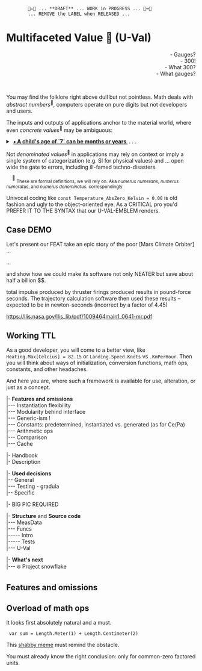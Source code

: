             🚧✏️🚧 ... **DRAFT** ... WORK in PROGRESS ... 🚧⌨️🚧
            ... REMOVE the LABEL when RELEASED ...
# Multifaceted Value :diamond_shape_with_a_dot_inside: (**U-Val**)

<div dir="rtl">?Gauges&nbsp;-</div>
<div dir="rtl">!300&nbsp;-</div>
<div dir="rtl">?What 300&nbsp;-</div>
<div dir="rtl">?What gauges&nbsp;-</div>
<p>&nbsp;</p>

 You may find the folklore right above dull but not pointless. Math deals with _abstract numbers_<sup>🔣</sup>, computers operate on pure digits but not developers and users.  
 
 The inputs and outputs of applications anchor to the material world, where even _concrete values_<sup>🔣</sup> may be ambiguous: 

<details>
<summary>&nbsp;<ins><b>▪️ A child's age of `7` can be months or years&nbsp;</ins> .&nbsp;.&nbsp;.</b></summary>
            
- An altitude on EU domestic flights is measured in _feet_ while variometers may show _meters_.
- Temperature of `36.6` looks native in _Kelvin_ for liquid gases and in _Celsius_ - for medicine.
- A close approach of Earth to Mars is ca. `33'900'000` _miles_ but seems credible in _kilometers_ and _nmi_.
- `Jack` can be family, given (not only on birth), and branded name.
- `$1'000` or `1'000€` have not only varying exchange divisions over the years, but differing purchase abilities for essential goods, 1GB of DRAM, or gold ounce&nbsp;**. . .**\
\___________

</details>

Not _denominated values_<sup>🔣</sup> in applications may rely on context or imply a single system of categorization (e.g. SI for physical values) and ... open wide the gate to errors, including ill-famed techno-disasters.

&nbsp;&nbsp;&nbsp;&nbsp;<sup>🔣</sup> <sub>These are formal definitions, we will rely on. Aka _numerus numerans_, _numerus numeratus_, and _numerus denominatus_. correspondingly</sub>

 Univocal coding like `const Temperature_AbsZero_Kelvin = 0.00` is old fashion and ugly to the object-oriented eye. As a CRITICAL pro you'd PREFER IT TO THE SYNTAX that our U-VAL-EMBLEM renders.

## Case DEMO

Let's present our FEAT take an epic story of the poor [Mars Climate Orbiter] 
...

...

and show how we could make its software not only NEATER but save about half a billion $$.


 total impulse produced by thruster firings produced results in pound-force seconds. The trajectory calculation software then used these results – expected to be in newton-seconds (incorrect by a factor of 4.45)

 https://llis.nasa.gov/llis_lib/pdf/1009464main1_0641-mr.pdf

 ## Working TTL


 As a good developer, you will come to a better view, like `Heating.Max[Celcius] = 82.15` or `Landing.Speed.Knots` vs `.KmPerHour`. Then you will think about ways of initialization, conversion functions, math ops, constants, and other headaches. 

 And here you are, where such a framework is available for use, alteration, or just as a concept.

|- **Features and omissions**\
|--- Instantiation flexibility\
|--- Modularity behind interface\
|--- Generic-ism !\
|--- Constants: predetermined, instantiated vs. generated (as for Ce(Pa)\
|--- Arithmetic ops\
|--- Comparison\
|--- Cache

|- Handbook\
|- Description

|- **Used decisions**\
|-- General\
|--- Testing - gradula\
|-- Specific

|- BIG PIC REQUIRED

|- **Structure** and **Source code**\
|--- MeasData\
|--- Funcs\
|----- Intro\
|----- Tests\
|--- U-Val

|- **What's next**\
|--- ❄️ Project snowflake

## Features and omissions

## Overload of math ops

It looks first absolutely natural and a must.

``` var sum = Length.Meter(1) + Length.Centimeter(2)```

This [shabby meme](https://github.com/Kyriosity/read-write/blob/main/readme%2B/pencraft/readme%2B/_rsc/_img/memes/CalmDown_0Cplus0Cis64F.jpg) must remind the obstacle. 
 
You must already know the right conclusion: only for common-zero factored units.


